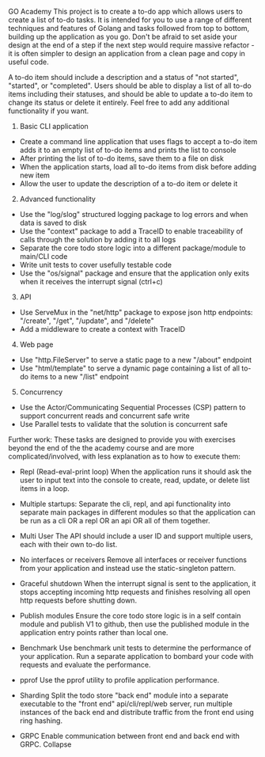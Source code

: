 GO Academy
This project is to create a to-do app which allows users to create a list of to-do tasks. It is intended for you to use a range of different techniques and features of Golang and tasks followed from top to bottom, building up the application as you go. Don't be afraid to set aside your design at the end of a step if the next step would require massive refactor - it is often simpler to design an application from a clean page and copy in useful code.

A to-do item should include a description and a status of "not started", "started", or "completed". Users should be able to display a list of all to-do items including their statuses, and should be able to update a to-do item to change its status or delete it entirely. Feel free to add any additional functionality if you want.


1) Basic CLI application
- Create a command line application that uses flags to accept a to-do item adds it to an empty list of to-do items and prints the list to console
- After printing the list of to-do items, save them to a file on disk
- When the application starts, load all to-do items from disk before adding new item
- Allow the user to update the description of a to-do item or delete it
2) Advanced functionality
- Use the "log/slog" structured logging package to log errors and when data is saved to disk
- Use the "context" package to add a TraceID to enable traceability of calls through the solution by adding it to all logs
- Separate the core todo store logic into a different package/module to main/CLI code
- Write unit tests to cover usefully testable code
- Use the "os/signal" package and ensure that the application only exits when it receives the interrupt signal (ctrl+c)
3) API
- Use ServeMux in the "net/http" package to expose json http endpoints: "/create", "/get", "/update", and "/delete"
- Add a middleware to create a context with TraceID
4) Web page
- Use "http.FileServer" to serve a static page to a new "/about" endpoint
- Use "html/template" to serve a dynamic page containing a list of all to-do items to a new "/list" endpoint
5) Concurrency
- Use the Actor/Communicating Sequential Processes (CSP) pattern to support concurrent reads and concurrent safe write
- Use Parallel tests to validate that the solution is concurrent safe

Further work:
These tasks are designed to provide you with exercises beyond the end of the the academy course and are more complicated/involved, with less explanation as to how to execute them:

- Repl (Read-eval-print loop)
  When the application runs it should ask the user to input text into the console to create, read, update, or delete list items in a loop.

- Multiple startups:
  Separate the cli, repl, and api functionality into separate main packages in different modules so that the application can be run as a cli OR a repl OR an api OR all of them together.

- Multi User
  The API should include a user ID and support multiple users, each with their own to-do list.

- No interfaces or receivers
  Remove all interfaces or receiver functions from your application and instead use the static-singleton pattern.

- Graceful shutdown
  When the interrupt signal is sent to the application, it stops accepting incoming http requests and finishes resolving all open http requests before shutting down.

- Publish modules
  Ensure the core todo store logic is in a self contain module and publish V1 to github, then use the published module in the application entry points rather than local one.

- Benchmark
  Use benchmark unit tests to determine the performance of your application. Run a separate application to bombard your code with requests and evaluate the performance.

- pprof
  Use the pprof utility to profile application performance.

- Sharding
  Split the todo store "back end" module into a separate executable to the "front end" api/cli/repl/web server, run multiple instances of the back end and distribute traffic from the front end using ring hashing.

- GRPC
  Enable communication between front end and back end with GRPC.
  Collapse